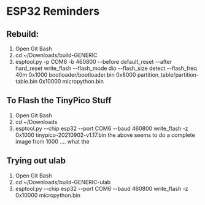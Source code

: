 # ESP32 Reminders


## Rebuild:

1. Open Git Bash
2. cd ~/Downloads/build-GENERIC
3. esptool.py -p COM6 -b 460800 --before default_reset --after hard_reset write_flash --flash_mode dio --flash_size detect --flash_freq 40m 0x1000 bootloader/bootloader.bin 0x8000 partition_table/partition-table.bin 0x10000 micropython.bin

## To Flash the TinyPico Stuff
1. Open Git Bash
2. cd ~/Downloads
3. esptool.py --chip esp32 --port COM6 --baud 460800 write_flash -z 0x1000 tinypico-20210902-v1.17.bin
the above seems to do a complete image from 1000 .... what the


## Trying out ulab
1. Open Git Bash
2. cd ~/Downloads/build-GENERIC-ulab
3. esptool.py --chip esp32 --port COM6 --baud 460800 write_flash -z 0x10000 micropython.bin
